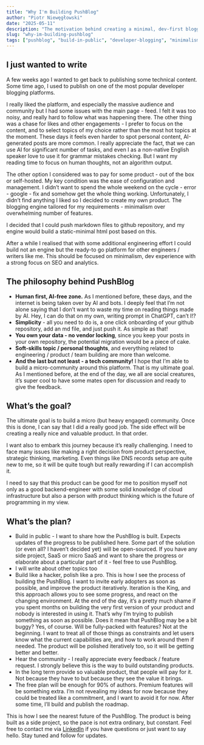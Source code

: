```yaml
---
title: "Why I'm Building PushBlog"
author: "Piotr Niewęgłowski"
date: "2025-05-11"
description: "The motivation behind creating a minimal, dev-first blogging platform."
slug: "why-im-building-pushblog"
tags: ["pushblog", "build-in-public", "developer-blogging", "minimalism"]
---
```

## I just wanted to write

A few weeks ago I wanted to get back to publishing some technical content. Some time ago, I used to publish on one of the most popular developer blogging platforms.  

I really liked the platform, and especially the massive audience and community but I had some issues with the main page - feed. I felt it was too noisy, and really hard to follow what was happening there. The other thing was a chase for likes and other engagements - I prefer to focus on the content, and to select topics of my choice rather than the most hot topics at the moment. These days it feels even harder to spot personal content, AI-generated posts are more common. I really appreciate the fact, that we can use AI for significant number of tasks, and even I as a non-native English speaker love to use it for grammar mistakes checking. But I want my reading time to focus on human thoughts, not an algorithm output.

The other option I considered was to pay for some product - out of the box or self-hosted. My key condition was the ease of configuration and management. I didn’t want to spend the whole weekend on the cycle - error - google - fix and somehow get the whole thing working. Unfortunately, I didn’t find anything I liked so I decided to create my own product. The blogging engine tailored for my requirements - minimalism over overwhelming number of features. 

I decided that I could push markdown files to github repository, and my engine would build a static-minimal html post based on this. 

After a while I realised that with some additional engineering effort I could build not an engine but the ready-to go platform for other engineers / writers like me. This should be focused on minimalism, dev experience with a strong focus on SEO and analytics.

 ## The philosophy behind PushBlog

- **Human first, AI-free zone.** As I mentioned before, these days, and the internet is being taken over by AI and bots. I deeply feel that I’m not alone saying that I don’t want to waste my time on reading things made by AI. Hey, I can do that on my own, writing prompt in ChatGPT, can’t I!?
- **Simplicity** - all you need to do is, a one click onboarding of your github repository, add an md file, and just push it. As simple as that!
- **You own your data - no vendor locking**, since you keep your posts in your own repository, the potential migration would be a piece of cake.
- **Soft-skills topic / personal thoughts**, and everything related to engineering / product / team building are more than welcome.
- **And the last but not least - a tech community!** I hope that I’m able to build a micro-community around this platform. That is my ultimate goal. As I mentioned before, at the end of the day, we all are social creatures, it’s super cool to have some mates open for discussion and ready to give the feedback.

## What’s the goal?

The ultimate goal is to build a micro (but heavy engaged) community. Once this is done, I can say that I did a really good job. The side effect will be creating a really nice and valuable product. In that order. 

I want also to embark this journey because it’s really challenging. I need to face many issues like making a right decision from product perspective, strategic thinking, marketing. Even things like DNS records setup are quite new to me, so it will be quite tough but really rewarding if I can accomplish it. 

I need to say that this product can be good for me to position myself not only as a good backend-engineer with some solid knowledge of cloud infrastructure but also a person with product thinking which is the future of programming in my view. 

## What’s the plan?

- Build in public - I want to share how the PushBlog is built. Expects updates of the progress to be published here. Some part of the solution (or even all? I haven’t decided yet) will be open-sourced. If you have any side project, SaaS or micro SaaS and want to share the progress or elaborate about a particular part of it - feel free to use PushBlog.
- I will write about other topics too
- Build like a hacker, polish like a pro. This is how I see the process of building the PushBlog. I want to invite early adopters as soon as possible, and improve the product iteratively. Iteration is the King, and this approach allows you to see some progress, and react on the changing environment. At the end of the day, it’s a pretty much shame if you spent months on building the very first version of your product and nobody is interested in using it. That’s why I’m trying to publish something as soon as possible. Does it mean that PushBlog may be a bit buggy? Yes, of course. Will be fully-packed with features? Not at the beginning. I want to treat all of those things as constraints and let users know what the current capabilities are, and how to work around them if needed. The product will be polished iteratively too, so it will be getting better and better.
- Hear the community - I really appreciate every feedback / feature request. I strongly believe this is the way to build outstanding products.
- In the long term provide so valuable product, that people will pay for it. Not because they have to but because they see the value it brings.
- The free plan will be enough for 90% of authors. Premium features will be something extra. I’m not revealing my ideas for now because they could be treated like a commitment, and I want to avoid it for now. After some time, I’ll build and publish the roadmap.

This is how I see the nearest future of the PushBlog. The product is being built as a side project, so the pace is not extra ordinary, but constant. Feel free to contact me via [LinkedIn](https://www.linkedin.com/in/pnieweglowski/) if you have questions or just want to say hello. Stay tuned and follow for updates.
